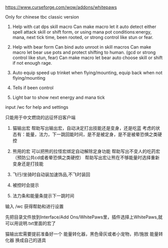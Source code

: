 https://www.curseforge.com/wow/addons/whitepaws

Only for chinese tbc classic version

1. Help with cat dps skill macro
Can make macro let it auto detect either spell attack skill or shift form, or using mana pot
conditions:energy, mana, next tick time, been rooted, or strong control like stun or fear.

2. Help with bear form
Can bind auto unroot in skill macros
Can make macro let bear use pots and protect shifting to human. (gcd or strong control like stun, fear)
Can make macro let bear auto choose skill or shift if not enough rage.

3. Auto equip speed up trinket when flying/mounting, equip back when not flying/mounting

4. Tells if been control

5. Light bar to show next energy and mana tick

input /wc for help and settings

只能用于中文燃烧的远征怀旧客户端
1. 猫输出宏
帮助写出输出宏，自动决定打出技能还是变身，还是吃蓝
考虑的状态有：能量，法力，下一跳回能时间，是不是被定身，是不是被晕恐惧之类硬控

2. 熊用的宏
可以把熊的拉怪宏绑定自动解除定身功能
帮助写出不变人的吃药宏（预防公共cd或者晕恐惧之类硬控）
帮助写出宏让熊在不够能量时选择重新变身还是打技能

3. 飞行/坐骑时自动装加速饰品,不飞时装回

4. 被控时会提示

5. 法力条和能量条提示下一跳时间

输入 /wc 获得帮助和进行设置

先把目录文件放到Interface/Add Ons/WhitePaws里，插件选择上WhitePaws,就可以用说明.txt里面的宏了

猫输出宏需要提前准备好一个 能量转化器，黑色骨灰或者小宠物，把/施放 能量转化器 换成自己的道具
